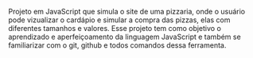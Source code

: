 Projeto em JavaScript que simula o site de uma pizzaria, onde o usuário pode vizualizar o cardápio e simular a compra das pizzas, elas com diferentes tamanhos e valores. Esse projeto tem como objetivo o aprendizado e aperfeiçoamento da linguagem JavaScript e também se familiarizar com o git, github e todos comandos dessa ferramenta.